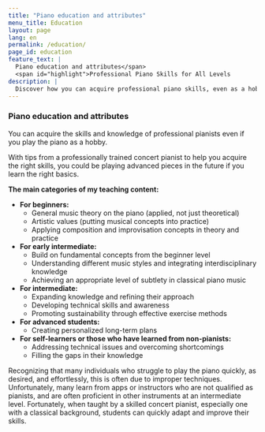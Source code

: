 ```yaml
---
title: "Piano education and attributes"
menu_title: Education
layout: page
lang: en
permalink: /education/
page_id: education
feature_text: |
  Piano education and attributes</span>
  <span id="highlight">Professional Piano Skills for All Levels
description: |
  Discover how you can acquire professional piano skills, even as a hobbyist. Learn from an experienced concert pianist and improve your technique, from beginner level to advanced. Overcome technical challenges and fill knowledge gaps. #PianoLessons #ProfessionalTechniques
---
```


### Piano education and attributes

You can acquire the skills and knowledge of professional pianists even if you play the piano as a hobby. 

With tips from a professionally trained concert pianist to help you acquire the right skills, you could be playing advanced pieces in the future if you learn the right basics.

**The main categories of my teaching content:**
- **For beginners:**<br>
    - General music theory on the piano (applied, not just theoretical)
    - Artistic values (putting musical concepts into practice)
    - Applying composition and improvisation concepts in theory and practice
- **For early intermediate:**<br>
    - Build on fundamental concepts from the beginner level
    - Understanding different music styles and integrating interdisciplinary knowledge
    - Achieving an appropriate level of subtlety in classical piano music
- **For intermediate:**<br>
    - Expanding knowledge and refining their approach
    - Developing technical skills and awareness
    - Promoting sustainability through effective exercise methods
- **For advanced students:**<br>
    - Creating personalized long-term plans
- **For self-learners or those who have learned from non-pianists:**<br>
    - Addressing technical issues and overcoming shortcomings
    - Filling the gaps in their knowledge

Recognizing that many individuals who struggle to play the piano quickly, as desired, and effortlessly, this is often due to improper techniques. Unfortunately, many learn from apps or instructors who are not qualified as pianists, and are often proficient in other instruments at an intermediate level. Fortunately, when taught by a skilled concert pianist, especially one with a classical background, students can quickly adapt and improve their skills.
